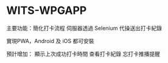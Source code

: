 # WITS-WPGAPP

主要功能：簡化打卡流程
伺服器透過 Selenium 代操送出打卡紀錄

實現PWA，Android 及 iOS 都可安裝

預計增加：
顯示上次成功打卡時間
查看打卡紀錄
忘打卡推播提醒
